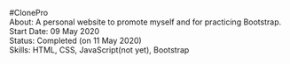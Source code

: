 #ClonePro <br>
About: A personal website to promote myself and for practicing Bootstrap. <br>
Start Date: 09 May 2020 <br>
Status: Completed (on 11 May 2020) <br>
Skills: HTML, CSS, JavaScript(not yet), Bootstrap
